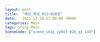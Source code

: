 ```yaml
---
layout: post
title:  "메인_회상_013~028장"
date:   2021-12-18 17:00:00 +0000
categories: Main
Tags: Story Main
SceneCode: ["scene_skip_cp013-028_q1_s10"]
---
```

